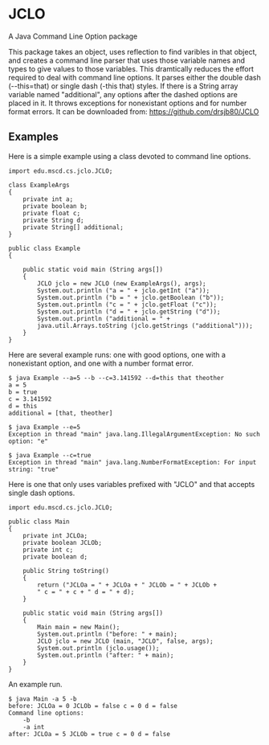 # JCLO
A Java Command Line Option package

This package takes an object, uses reflection to find varibles in that
object, and creates a command line parser that uses those variable names
and types to give values to those variables. This dramtically reduces the
effort required to deal with command line options. It parses either the
double dash (--this=that) or single dash (-this that) styles. If there is a
String array variable named "additional", any options after the dashed
options are placed in it. It throws exceptions for nonexistant options and
for number format errors. It can be downloaded from:
https://github.com/drsjb80/JCLO

## Examples
Here is a simple example using a class devoted to command line options.

    import edu.mscd.cs.jclo.JCLO;

    class ExampleArgs
    {
        private int a;
        private boolean b;
        private float c;
        private String d;
        private String[] additional;
    }

    public class Example
    {

        public static void main (String args[])
        {
            JCLO jclo = new JCLO (new ExampleArgs(), args);
            System.out.println ("a = " + jclo.getInt ("a"));
            System.out.println ("b = " + jclo.getBoolean ("b"));
            System.out.println ("c = " + jclo.getFloat ("c"));
            System.out.println ("d = " + jclo.getString ("d"));
            System.out.println ("additional = " + 
            java.util.Arrays.toString (jclo.getStrings ("additional")));
        }
    }

Here are several example runs: one with good options, one with a
nonexistant option, and one with a number format error.

    $ java Example --a=5 --b --c=3.141592 --d=this that theother
    a = 5
    b = true
    c = 3.141592
    d = this
    additional = [that, theother]

    $ java Example --e=5
    Exception in thread "main" java.lang.IllegalArgumentException: No such
    option: "e"

    $ java Example --c=true
    Exception in thread "main" java.lang.NumberFormatException: For input
    string: "true"

Here is one that only uses variables prefixed with "JCLO" and that accepts
single dash options.

    import edu.mscd.cs.jclo.JCLO;

    public class Main
    {
        private int JCLOa;
        private boolean JCLOb;
        private int c;
        private boolean d;

        public String toString()
        {
            return ("JCLOa = " + JCLOa + " JCLOb = " + JCLOb +
            " c = " + c + " d = " + d);
        }

        public static void main (String args[])
        {
            Main main = new Main();
            System.out.println ("before: " + main);
            JCLO jclo = new JCLO (main, "JCLO", false, args);
            System.out.println (jclo.usage());
            System.out.println ("after: " + main);
        }
    }

An example run.

    $ java Main -a 5 -b
    before: JCLOa = 0 JCLOb = false c = 0 d = false
    Command line options:
        -b
        -a int
    after: JCLOa = 5 JCLOb = true c = 0 d = false

